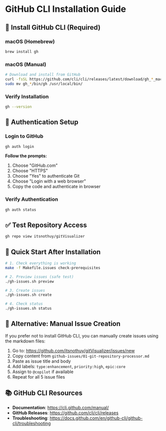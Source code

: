 # GitHub CLI Installation Guide

## 🚀 **Install GitHub CLI (Required)**

### **macOS (Homebrew)**
```bash
brew install gh
```

### **macOS (Manual)**
```bash
# Download and install from GitHub
curl -fsSL https://github.com/cli/cli/releases/latest/download/gh_*_macOS_amd64.tar.gz | tar -xz
sudo mv gh_*/bin/gh /usr/local/bin/
```

### **Verify Installation**
```bash
gh --version
```

## 🔑 **Authentication Setup**

### **Login to GitHub**
```bash
gh auth login
```

**Follow the prompts:**
1. Choose "GitHub.com"
2. Choose "HTTPS" 
3. Choose "Yes" to authenticate Git
4. Choose "Login with a web browser"
5. Copy the code and authenticate in browser

### **Verify Authentication**
```bash
gh auth status
```

## ✅ **Test Repository Access**
```bash
gh repo view itsnothuy/gitVisualizer
```

## 🎯 **Quick Start After Installation**

```bash
# 1. Check everything is working
make -f Makefile.issues check-prerequisites

# 2. Preview issues (safe test)
./gh-issues.sh preview

# 3. Create issues
./gh-issues.sh create

# 4. Check status
./gh-issues.sh status
```

## 🔧 **Alternative: Manual Issue Creation**

If you prefer not to install GitHub CLI, you can manually create issues using the markdown files:

1. Go to: https://github.com/itsnothuy/gitVisualizer/issues/new
2. Copy content from `github-issues/01-git-repository-processor.md`
3. Paste as issue title and body
4. Add labels: `type:enhancement`, `priority:high`, `epic:core`
5. Assign to `@copilot` if available
6. Repeat for all 5 issue files

## 📚 **GitHub CLI Resources**

- **Documentation**: https://cli.github.com/manual/
- **GitHub Releases**: https://github.com/cli/cli/releases
- **Troubleshooting**: https://docs.github.com/en/github-cli/github-cli/troubleshooting